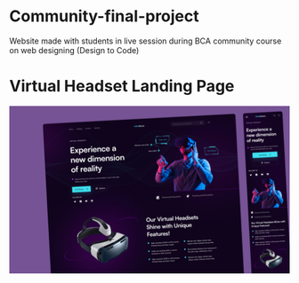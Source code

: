 # Community-final-project
Website made with students in live session during BCA community course on web designing (Design to Code)

# Virtual Headset Landing Page
![Overview](assets/Thumbnail.jpg)


